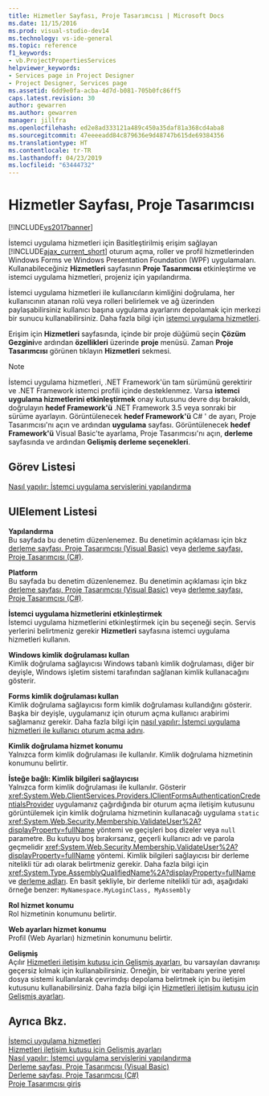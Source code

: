 ```yaml
---
title: Hizmetler Sayfası, Proje Tasarımcısı | Microsoft Docs
ms.date: 11/15/2016
ms.prod: visual-studio-dev14
ms.technology: vs-ide-general
ms.topic: reference
f1_keywords:
- vb.ProjectPropertiesServices
helpviewer_keywords:
- Services page in Project Designer
- Project Designer, Services page
ms.assetid: 6dd9e0fa-acba-4d7d-b081-705b0fc86ff5
caps.latest.revision: 30
author: gewarren
ms.author: gewarren
manager: jillfra
ms.openlocfilehash: ed2e8ad333121a489c450a35daf81a368cd4aba8
ms.sourcegitcommit: 47eeeeadd84c879636e9d48747b615de69384356
ms.translationtype: HT
ms.contentlocale: tr-TR
ms.lasthandoff: 04/23/2019
ms.locfileid: "63444732"
---
```

# <a name="services-page-project-designer"></a>Hizmetler Sayfası, Proje Tasarımcısı
[!INCLUDE[vs2017banner](../../includes/vs2017banner.md)]

İstemci uygulama hizmetleri için Basitleştirilmiş erişim sağlayan [!INCLUDE[ajax_current_short](../../includes/ajax-current-short-md.md)] oturum açma, roller ve profil hizmetlerinden Windows Forms ve Windows Presentation Foundation (WPF) uygulamaları. Kullanabileceğiniz **Hizmetleri** sayfasının **Proje Tasarımcısı** etkinleştirme ve istemci uygulama hizmetleri, projeniz için yapılandırma.  
  
 İstemci uygulama hizmetleri ile kullanıcıların kimliğini doğrulama, her kullanıcının atanan rolü veya rolleri belirlemek ve ağ üzerinden paylaşabilirsiniz kullanıcı başına uygulama ayarlarını depolamak için merkezi bir sunucu kullanabilirsiniz. Daha fazla bilgi için [istemci uygulama hizmetleri](http://msdn.microsoft.com/library/1487d8df-089e-4f21-abfb-a791a652b58e).  
  
 Erişim için **Hizmetleri** sayfasında, içinde bir proje düğümü seçin **Çözüm Gezgini**ve ardından **özellikleri** üzerinde **proje** menüsü. Zaman **Proje Tasarımcısı** görünen tıklayın **Hizmetleri** sekmesi.  
  
> [!NOTE]
> İstemci uygulama hizmetleri, .NET Framework'ün tam sürümünü gerektirir ve .NET Framework istemci profili içinde desteklenmez. Varsa **istemci uygulama hizmetlerini etkinleştirmek** onay kutusunu devre dışı bırakıldı, doğrulayın **hedef Framework'ü** .NET Framework 3.5 veya sonraki bir sürüme ayarlayın. Görüntülenecek **hedef Framework'ü** C# ' de ayarı, Proje Tasarımcısı'nı açın ve ardından **uygulama** sayfası. Görüntülenecek **hedef Framework'ü** Visual Basic'te ayarlama, Proje Tasarımcısı'nı açın, **derleme** sayfasında ve ardından **Gelişmiş derleme seçenekleri**.  
  
## <a name="task-list"></a>Görev Listesi  
 [Nasıl yapılır: İstemci uygulama servislerini yapılandırma](http://msdn.microsoft.com/library/34a8688a-a32c-40d3-94be-c8e610c6a4e8)  
  
## <a name="uielement-list"></a>UIElement Listesi  
 **Yapılandırma**  
 Bu sayfada bu denetim düzenlenemez. Bu denetimin açıklaması için bkz [derleme sayfası, Proje Tasarımcısı (Visual Basic)](../../ide/reference/compile-page-project-designer-visual-basic.md) veya [derleme sayfası, Proje Tasarımcısı (C#)](../../ide/reference/build-page-project-designer-csharp.md).  
  
 **Platform**  
 Bu sayfada bu denetim düzenlenemez. Bu denetimin açıklaması için bkz [derleme sayfası, Proje Tasarımcısı (Visual Basic)](../../ide/reference/compile-page-project-designer-visual-basic.md) veya [derleme sayfası, Proje Tasarımcısı (C#)](../../ide/reference/build-page-project-designer-csharp.md).  
  
 **İstemci uygulama hizmetlerini etkinleştirmek**  
 İstemci uygulama hizmetlerini etkinleştirmek için bu seçeneği seçin. Servis yerlerini belirtmeniz gerekir **Hizmetleri** sayfasına istemci uygulama hizmetleri kullanın.  
  
 **Windows kimlik doğrulaması kullan**  
 Kimlik doğrulama sağlayıcısı Windows tabanlı kimlik doğrulaması, diğer bir deyişle, Windows işletim sistemi tarafından sağlanan kimlik kullanacağını gösterir.  
  
 **Forms kimlik doğrulaması kullan**  
 Kimlik doğrulama sağlayıcısı form kimlik doğrulaması kullandığını gösterir. Başka bir deyişle, uygulamanız için oturum açma kullanıcı arabirimi sağlamanız gerekir. Daha fazla bilgi için [nasıl yapılır: İstemci uygulama hizmetleri ile kullanıcı oturum açma adını](http://msdn.microsoft.com/library/5431a671-eb02-4e18-a651-24764fccec9a).  
  
 **Kimlik doğrulama hizmet konumu**  
 Yalnızca form kimlik doğrulaması ile kullanılır. Kimlik doğrulama hizmetinin konumunu belirtir.  
  
 **İsteğe bağlı: Kimlik bilgileri sağlayıcısı**  
 Yalnızca form kimlik doğrulaması ile kullanılır. Gösterir <xref:System.Web.ClientServices.Providers.IClientFormsAuthenticationCredentialsProvider> uygulamanız çağırdığında bir oturum açma iletişim kutusunu görüntülemek için kimlik doğrulama hizmetinin kullanacağı uygulama `static` <xref:System.Web.Security.Membership.ValidateUser%2A?displayProperty=fullName> yöntemi ve geçişleri boş dizeler veya `null` parametre. Bu kutuyu boş bırakırsanız, geçerli kullanıcı adı ve parola geçmelidir <xref:System.Web.Security.Membership.ValidateUser%2A?displayProperty=fullName> yöntemi. Kimlik bilgileri sağlayıcısı bir derleme nitelikli tür adı olarak belirtmeniz gerekir. Daha fazla bilgi için <xref:System.Type.AssemblyQualifiedName%2A?displayProperty=fullName> ve [derleme adları](http://msdn.microsoft.com/library/8f8c2c90-f15d-400e-87e7-a757e4f04d0e). En basit şekliyle, bir derleme nitelikli tür adı, aşağıdaki örneğe benzer: `MyNamespace.MyLoginClass, MyAssembly`  
  
 **Rol hizmet konumu**  
 Rol hizmetinin konumunu belirtir.  
  
 **Web ayarları hizmet konumu**  
 Profil (Web Ayarları) hizmetinin konumunu belirtir.  
  
 **Gelişmiş**  
 Açılır [Hizmetleri iletişim kutusu için Gelişmiş ayarları](../../ide/reference/advanced-settings-for-services-dialog-box.md), bu varsayılan davranışı geçersiz kılmak için kullanabilirsiniz. Örneğin, bir veritabanı yerine yerel dosya sistemi kullanılarak çevrimdışı depolama belirtmek için bu iletişim kutusunu kullanabilirsiniz. Daha fazla bilgi için [Hizmetleri iletişim kutusu için Gelişmiş ayarları](../../ide/reference/advanced-settings-for-services-dialog-box.md).  
  
## <a name="see-also"></a>Ayrıca Bkz.  
 [İstemci uygulama hizmetleri](http://msdn.microsoft.com/library/1487d8df-089e-4f21-abfb-a791a652b58e)   
 [Hizmetleri iletişim kutusu için Gelişmiş ayarları](../../ide/reference/advanced-settings-for-services-dialog-box.md)   
 [Nasıl yapılır: İstemci uygulama servislerini yapılandırma](http://msdn.microsoft.com/library/34a8688a-a32c-40d3-94be-c8e610c6a4e8)   
 [Derleme sayfası, Proje Tasarımcısı (Visual Basic)](../../ide/reference/compile-page-project-designer-visual-basic.md)   
 [Derleme sayfası, Proje Tasarımcısı (C#)](../../ide/reference/build-page-project-designer-csharp.md)   
 [Proje Tasarımcısı giriş](http://msdn.microsoft.com/898dd854-c98d-430c-ba1b-a913ce3c73d7)

